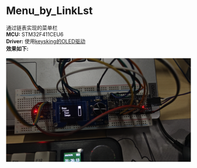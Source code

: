 # Menu_by_LinkLst
通过链表实现的菜单栏<br>
**MCU:** STM32F411CEU6<br>
**Driver:** 使用[keysking的OLED驱动](https://www.bilibili.com/video/BV19u4y197df/?spm_id_from=333.788&vd_source=20fa110c504d76c11b6f792060c531d7)<br>
**效果如下:**<br>
<br>
![图片alt](images/IMG_20241011_173139.jpg "图片title")
